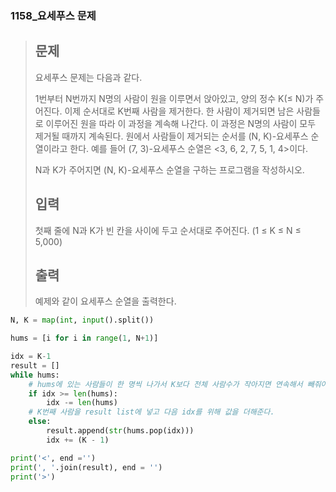 ### 1158_요세푸스 문제

> ## 문제
>
> 요세푸스 문제는 다음과 같다.
>
> 1번부터 N번까지 N명의 사람이 원을 이루면서 앉아있고, 양의 정수 K(≤ N)가 주어진다. 이제 순서대로 K번째 사람을 제거한다. 한 사람이 제거되면 남은 사람들로 이루어진 원을 따라 이 과정을 계속해 나간다. 이 과정은 N명의 사람이 모두 제거될 때까지 계속된다. 원에서 사람들이 제거되는 순서를 (N, K)-요세푸스 순열이라고 한다. 예를 들어 (7, 3)-요세푸스 순열은 <3, 6, 2, 7, 5, 1, 4>이다.
>
> N과 K가 주어지면 (N, K)-요세푸스 순열을 구하는 프로그램을 작성하시오.
>
> ## 입력
>
> 첫째 줄에 N과 K가 빈 칸을 사이에 두고 순서대로 주어진다. (1 ≤ K ≤ N ≤ 5,000)
>
> ## 출력
>
> 예제와 같이 요세푸스 순열을 출력한다.



```python
N, K = map(int, input().split())

hums = [i for i in range(1, N+1)]

idx = K-1
result = []
while hums:
    # hums에 있는 사람들이 한 명씩 나가서 K보다 전체 사람수가 작아지면 연속해서 빼줘야 한다.
    if idx >= len(hums):
        idx -= len(hums)
    # K번째 사람을 result list에 넣고 다음 idx를 위해 값을 더해준다.
    else:
        result.append(str(hums.pop(idx)))
        idx += (K - 1)

print('<', end ='')
print(', '.join(result), end = '')
print('>')
```

